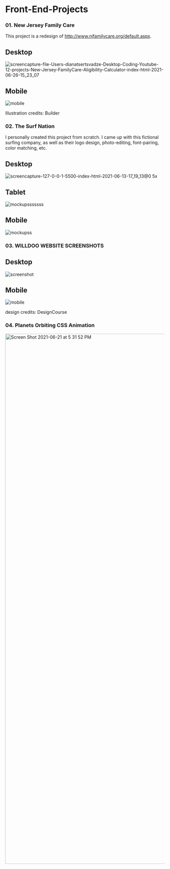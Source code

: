 # Front-End-Projects


### 01. New Jersey Family Care 
This project is a redesign of http://www.njfamilycare.org/default.aspx. 

## Desktop
![screencapture-file-Users-dianatsertsvadze-Desktop-Coding-Youtube-12-projects-New-Jersey-FamilyCare-Aligibility-Calculator-index-html-2021-06-26-15_23_07](https://user-images.githubusercontent.com/73934231/123546653-86cbc980-d72b-11eb-9a26-33b05a8e926f.png)

## Mobile
![mobile](https://user-images.githubusercontent.com/73934231/123546827-4a4c9d80-d72c-11eb-8eb3-c8df6546b0cd.png)

Illustration credits: Builder

### 02. The Surf Nation
I personally created this project from scratch. I came up with this fictional surfing company, as well as their logo design, photo-editing, font-pairing, color matching, etc. 

## Desktop
![screencapture-127-0-0-1-5500-index-html-2021-06-13-17_19_13@0 5x](https://user-images.githubusercontent.com/73934231/121822253-1d988080-cc6c-11eb-8c73-be8e79a8c398.jpg)

## Tablet
![mockupsssssss](https://user-images.githubusercontent.com/73934231/121822550-a7951900-cc6d-11eb-987c-450f10fc3218.png)


## Mobile
![mockupss](https://user-images.githubusercontent.com/73934231/121822393-ed051680-cc6c-11eb-823e-5624e29b9f16.png)


### 03. WILLDOO WEBSITE SCREENSHOTS
## Desktop

![screenshot](https://user-images.githubusercontent.com/73934231/120903861-b26cff80-c616-11eb-9aa2-d46f2290a668.png)

## Mobile
![mobile](https://user-images.githubusercontent.com/73934231/120904682-7ab48680-c61b-11eb-8696-60dae990e700.png)

design credits:  DesignCourse


### 04. Planets Orbiting CSS Animation

<img width="1673" alt="Screen Shot 2021-06-21 at 5 31 52 PM" src="https://user-images.githubusercontent.com/73934231/122831090-5ad9bf80-d2b7-11eb-8d19-97cbf6ec0ac4.png">
